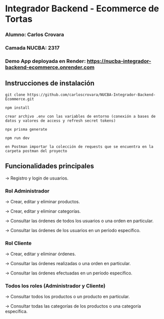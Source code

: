 # Integrador Backend - Ecommerce de Tortas

### Alumno: Carlos Crovara

### Camada NUCBA: 2317

### Demo App deployada en Render: https://nucba-integrador-backend-ecommerce.onrender.com

## Instrucciones de instalación

```
git clone https://github.com/carloscrovara/NUCBA-Integrador-Backend-Ecommerce.git

npm install

crear archivo .env con las variables de entorno (conexión a bases de datos y valores de access y refresh secret tokens)

npx prisma generate

npm run dev

en Postman importar la colección de requests que se encuentra en la carpeta postman del proyecto
```

## Funcionalidades principales
-> Registro y login de usuarios. 

### Rol Administrador
-> Crear, editar y eliminar productos.

-> Crear, editar y eliminar categorías.

-> Consultar las órdenes de todos los usuarios o una orden en particular.

-> Consultar las órdenes de los usuarios en un período específico.

### Rol Cliente
-> Crear, editar y eliminar órdenes. 

-> Consultar las órdenes realizadas o una orden en particular.

-> Consultar las órdenes efectuadas en un período específico.

### Todos los roles (Administrador y Cliente)
-> Consultar todos los productos o un producto en particular.

-> Consultar todas las categorías de los productos o una categoría específica. 